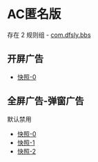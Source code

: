 # AC匿名版

存在 2 规则组 - [com.dfsly.bbs](/src/apps/com.dfsly.bbs.ts)

## 开屏广告

- [快照-0](https://i.gkd.li/i/13330351)

## 全屏广告-弹窗广告

默认禁用

- [快照-0](https://i.gkd.li/i/13343675)
- [快照-1](https://i.gkd.li/i/13335135)
- [快照-2](https://i.gkd.li/i/13335316)
